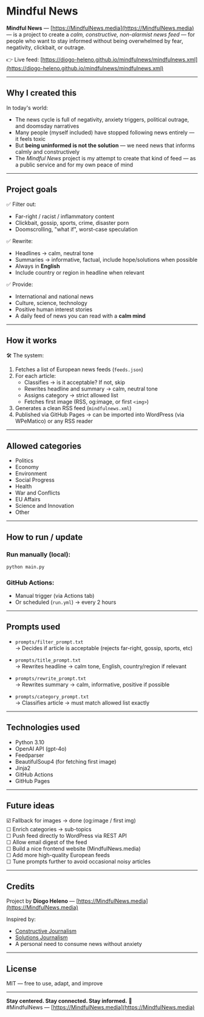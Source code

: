 
# Mindful News

**Mindful News** — [https://MindfulNews.media](https://MindfulNews.media) — is a project to create a *calm, constructive, non-alarmist news feed* — for people who want to stay informed without being overwhelmed by fear, negativity, clickbait, or outrage.

👉 Live feed: [https://diogo-heleno.github.io/mindfulnews/mindfulnews.xml](https://diogo-heleno.github.io/mindfulnews/mindfulnews.xml)

---

## Why I created this

In today's world:

- The news cycle is full of negativity, anxiety triggers, political outrage, and doomsday narratives
- Many people (myself included) have stopped following news entirely — it feels toxic
- But **being uninformed is not the solution** — we need news that informs calmly and constructively
- The *Mindful News* project is my attempt to create that kind of feed — as a public service and for my own peace of mind

---

## Project goals

✅ Filter out:

- Far-right / racist / inflammatory content  
- Clickbait, gossip, sports, crime, disaster porn  
- Doomscrolling, "what if", worst-case speculation

✅ Rewrite:

- Headlines → calm, neutral tone  
- Summaries → informative, factual, include hope/solutions when possible  
- Always in **English**  
- Include country or region in headline when relevant

✅ Provide:

- International and national news  
- Culture, science, technology  
- Positive human interest stories  
- A daily feed of news you can read with a **calm mind**

---

## How it works

🛠️ The system:

1. Fetches a list of European news feeds (`feeds.json`)  
2. For each article:
    - Classifies → is it acceptable? If not, skip
    - Rewrites headline and summary → calm, neutral tone
    - Assigns category → strict allowed list
    - Fetches first image (RSS, og:image, or first `<img>`)
3. Generates a clean RSS feed (`mindfulnews.xml`)  
4. Published via GitHub Pages → can be imported into WordPress (via WPeMatico) or any RSS reader

---

## Allowed categories

- Politics  
- Economy  
- Environment  
- Social Progress  
- Health  
- War and Conflicts  
- EU Affairs  
- Science and Innovation  
- Other

---

## How to run / update

### Run manually (local):


```bash
python main.py
```

### GitHub Actions:

- Manual trigger (via Actions tab)  
- Or scheduled (`run.yml`) → every 2 hours

---

## Prompts used

- `prompts/filter_prompt.txt`  
  → Decides if article is acceptable (rejects far-right, gossip, sports, etc)

- `prompts/title_prompt.txt`  
  → Rewrites headline → calm tone, English, country/region if relevant

- `prompts/rewrite_prompt.txt`  
  → Rewrites summary → calm, informative, positive if possible

- `prompts/category_prompt.txt`  
  → Classifies article → must match allowed list exactly

---

## Technologies used

- Python 3.10  
- OpenAI API (gpt-4o)  
- Feedparser  
- BeautifulSoup4 (for fetching first image)  
- Jinja2  
- GitHub Actions  
- GitHub Pages

---

## Future ideas

☑️ Fallback for images → done (og:image / first img)  
☐ Enrich categories → sub-topics  
☐ Push feed directly to WordPress via REST API  
☐ Allow email digest of the feed  
☐ Build a nice frontend website (MindfulNews.media)  
☐ Add more high-quality European feeds  
☐ Tune prompts further to avoid occasional noisy articles

---

## Credits

Project by **Diogo Heleno** — [https://MindfulNews.media](https://MindfulNews.media)

Inspired by:

- [Constructive Journalism](https://constructiveinstitute.org/)  
- [Solutions Journalism](https://www.solutionsjournalism.org/)  
- A personal need to consume news without anxiety

---

## License

MIT — free to use, adapt, and improve

---

**Stay centered. Stay connected. Stay informed.** 🌿  
#MindfulNews — [https://MindfulNews.media](https://MindfulNews.media)
